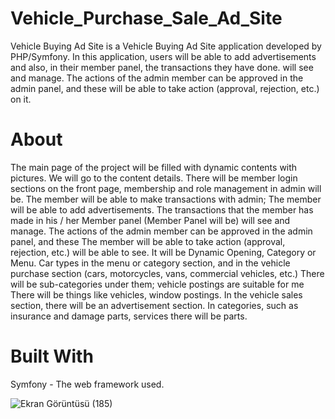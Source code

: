 # Vehicle_Purchase_Sale_Ad_Site 
Vehicle Buying Ad Site is a Vehicle Buying Ad Site application developed by PHP/Symfony. In this application, users will be able to add advertisements and also, in their member panel, the transactions they have done.
will see and manage. The actions of the admin member can be approved in the admin panel, and these
will be able to take action (approval, rejection, etc.) on it.
# About 
The main page of the project will be filled with dynamic contents with pictures. We will go to the content details. There will be member login sections on the front page, membership and role management in admin
will be. The member will be able to make transactions with admin; The member will be able to add advertisements.
The transactions that the member has made in his / her Member panel (Member Panel will be)
will see and manage.
 The actions of the admin member can be approved in the admin panel, and these
The member will be able to take action (approval, rejection, etc.)
will be able to see.
It will be Dynamic Opening, Category or Menu.
Car types in the menu or category section, and in the vehicle purchase section
(cars, motorcycles, vans, commercial vehicles, etc.)
There will be sub-categories under them; vehicle postings are suitable for me
There will be things like vehicles, window postings.
In the vehicle sales section, there will be an advertisement section.
In categories, such as insurance and damage parts, services
there will be parts.
# Built With
Symfony - The web framework used.

![Ekran Görüntüsü (185)](https://user-images.githubusercontent.com/62670222/112897856-ccef9d80-90e8-11eb-8c1d-5de3bfc3f4d6.png)
